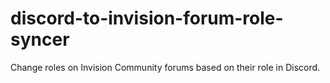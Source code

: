# discord-to-invision-forum-role-syncer
Change roles on Invision Community forums based on their role in Discord. 
